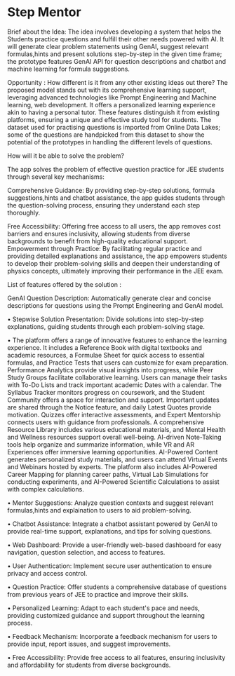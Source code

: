 # Step Mentor

Brief about the Idea: The idea involves developing a system that helps the Students practice questions and fulfill their other needs powered with AI. It will generate clear problem statements using GenAI, suggest relevant formulas,hints and present solutions step-by-step in the given time frame; the prototype features GenAI API for question descriptions and chatbot and machine learning for formula suggestions.


Opportunity : How different is it from any other existing ideas out there? The proposed model stands out with its comprehensive learning support, leveraging advanced technologies like Prompt Engineering and Machine learning, web development. It offers a personalized learning experience akin to having a personal tutor. These features distinguish it from existing platforms, ensuring a unique and effective study tool for students. The dataset used for practising questions is imported from Online Data Lakes; some of the questions are handpicked from this dataset to show the potential of the prototypes in handling the different levels of questions.


How will it be able to solve the problem?

The app solves the problem of effective question practice for JEE students through several key mechanisms:

Comprehensive Guidance: By providing step-by-step solutions, formula suggestions,hints and chatbot assistance, the app guides students through the question-solving process, ensuring they understand each step thoroughly.

Free Accessibility: Offering free access to all users, the app removes cost barriers and ensures inclusivity, allowing students from diverse backgrounds to benefit from high-quality educational support. Empowerment through Practice: By facilitating regular practice and providing detailed explanations and assistance, the app empowers students to develop their problem-solving skills and deepen their understanding of physics concepts, ultimately improving their performance in the JEE exam.

List of features offered by the solution :

GenAI Question Description: Automatically generate clear and concise descriptions for questions using the Prompt Engineering and GenAI model.

• Stepwise Solution Presentation: Divide solutions into step-by-step explanations, guiding students through each problem-solving stage.

• The platform offers a range of innovative features to enhance the learning experience. It includes a Reference Book with digital textbooks and academic resources, a Formulae Sheet for quick access to essential formulas, and Practice Tests that users can customize for exam preparation. Performance Analytics provide visual insights into progress, while Peer Study Groups facilitate collaborative learning. Users can manage their tasks with To-Do Lists and track important academic Dates with a calendar. The Syllabus Tracker monitors progress on coursework, and the Student Community offers a space for interaction and support. Important updates are shared through the Notice feature, and daily Latest Quotes provide motivation. Quizzes offer interactive assessments, and Expert Mentorship connects users with guidance from professionals. A comprehensive Resource Library includes various educational materials, and Mental Health and Wellness resources support overall well-being. AI-driven Note-Taking tools help organize and summarize information, while VR and AR Experiences offer immersive learning opportunities. AI-Powered Content generates personalized study materials, and users can attend Virtual Events and Webinars hosted by experts. The platform also includes AI-Powered Career Mapping for planning career paths, Virtual Lab Simulations for conducting experiments, and AI-Powered Scientific Calculations to assist with complex calculations.

• Mentor Suggestions: Analyze question contexts and suggest relevant formulas,hints and explaination to users to aid problem-solving.

• Chatbot Assistance: Integrate a chatbot assistant powered by GenAI to provide real-time support, explanations, and tips for solving questions.

• Web Dashboard: Provide a user-friendly web-based dashboard for easy navigation, question selection, and access to features.

• User Authentication: Implement secure user authentication to ensure privacy and access control.

• Question Practice: Offer students a comprehensive database of questions from previous years of JEE to practice and improve their skills.

• Personalized Learning: Adapt to each student's pace and needs, providing customized guidance and support throughout the learning process.

• Feedback Mechanism: Incorporate a feedback mechanism for users to provide input, report issues, and suggest improvements.

• Free Accessibility: Provide free access to all features, ensuring inclusivity and affordability for students from diverse backgrounds.
